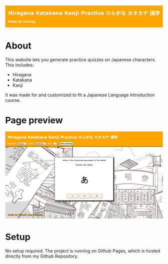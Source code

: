 ![](https://github.com/techiag/hiragana-katakana-kanji-practice/blob/main/icons/hiragana-karatana-kanji-github-readme-photo.PNG)

# About
This website lets you generate practice quizzes on Japanese characters. This includes:
- Hiragana
- Katakana
- Kanji

It was made for and customized to fit a Japanese Language Introduction course.

# Page preview
![](https://github.com/techiag/hiragana-katakana-kanji-practice/blob/main/icons/hiragana-katakana-kanji-practice-example-page-version2.PNG)

# Setup
No setup required. The project is running on Github Pages, which is hosted directly from my Github Repository.
